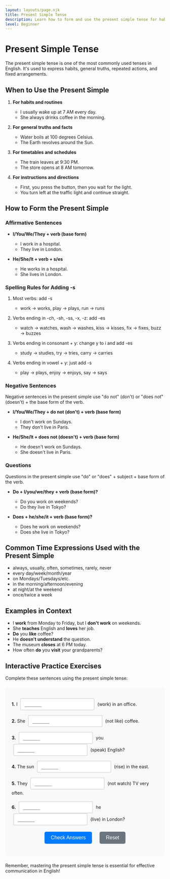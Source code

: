 ```yaml
---
layout: layouts/page.njk
title: Present Simple Tense
description: Learn how to form and use the present simple tense for habits, facts, and routines.
level: Beginner
---
```


# Present Simple Tense

The present simple tense is one of the most commonly used tenses in English. It's used to express habits, general truths, repeated actions, and fixed arrangements.

## When to Use the Present Simple

1. **For habits and routines**
   - I usually wake up at 7 AM every day.
   - She always drinks coffee in the morning.

2. **For general truths and facts**
   - Water boils at 100 degrees Celsius.
   - The Earth revolves around the Sun.

3. **For timetables and schedules**
   - The train leaves at 9:30 PM.
   - The store opens at 8 AM tomorrow.

4. **For instructions and directions**
   - First, you press the button, then you wait for the light.
   - You turn left at the traffic light and continue straight.

## How to Form the Present Simple

### Affirmative Sentences

- **I/You/We/They + verb (base form)**
  - I work in a hospital.
  - They live in London.

- **He/She/It + verb + s/es**
  - He works in a hospital.
  - She lives in London.

### Spelling Rules for Adding -s

1. Most verbs: add -s
   - work → works, play → plays, run → runs

2. Verbs ending in -ch, -sh, -ss, -x, -z: add -es
   - watch → watches, wash → washes, kiss → kisses, fix → fixes, buzz → buzzes

3. Verbs ending in consonant + y: change y to i and add -es
   - study → studies, try → tries, carry → carries

4. Verbs ending in vowel + y: just add -s
   - play → plays, enjoy → enjoys, say → says

### Negative Sentences

Negative sentences in the present simple use "do not" (don't) or "does not" (doesn't) + the base form of the verb.

- **I/You/We/They + do not (don't) + verb (base form)**
  - I don't work on Sundays.
  - They don't live in Paris.

- **He/She/It + does not (doesn't) + verb (base form)**
  - He doesn't work on Sundays.
  - She doesn't live in Paris.

### Questions

Questions in the present simple use "do" or "does" + subject + base form of the verb.

- **Do + I/you/we/they + verb (base form)?**
  - Do you work on weekends?
  - Do they live in Tokyo?

- **Does + he/she/it + verb (base form)?**
  - Does he work on weekends?
  - Does she live in Tokyo?

## Common Time Expressions Used with the Present Simple

- always, usually, often, sometimes, rarely, never
- every day/week/month/year
- on Mondays/Tuesdays/etc.
- in the morning/afternoon/evening
- at night/at the weekend
- once/twice a week

## Examples in Context

- I **work** from Monday to Friday, but I **don't work** on weekends.
- She **teaches** English and **loves** her job.
- **Do** you **like** coffee?
- He **doesn't understand** the question.
- The museum **closes** at 6 PM today.
- How often **do** you **visit** your grandparents?

## Interactive Practice Exercises

Complete these sentences using the present simple tense:

<div class="interactive-exercise">
  <div class="exercise-item">
    <p><strong>1.</strong> I <input type="text" class="fill-blank" data-answer="work" placeholder="______"> (work) in an office.</p>
  </div>
  
  <div class="exercise-item">
    <p><strong>2.</strong> She <input type="text" class="fill-blank" data-answer="doesn't like" placeholder="______"> (not like) coffee.</p>
  </div>
  
  <div class="exercise-item">
    <p><strong>3.</strong> <input type="text" class="fill-blank" data-answer="Do" placeholder="______"> you <input type="text" class="fill-blank" data-answer="speak" placeholder="______"> (speak) English?</p>
  </div>
  
  <div class="exercise-item">
    <p><strong>4.</strong> The sun <input type="text" class="fill-blank" data-answer="rises" placeholder="______"> (rise) in the east.</p>
  </div>
  
  <div class="exercise-item">
    <p><strong>5.</strong> They <input type="text" class="fill-blank" data-answer="don't watch" placeholder="______"> (not watch) TV very often.</p>
  </div>
  
  <div class="exercise-item">
    <p><strong>6.</strong> <input type="text" class="fill-blank" data-answer="Does" placeholder="______"> he <input type="text" class="fill-blank" data-answer="live" placeholder="______"> (live) in London?</p>
  </div>
  
  <div class="exercise-controls">
    <button onclick="checkAnswers()" class="check-btn">Check Answers</button>
    <button onclick="resetExercise()" class="reset-btn">Reset</button>
  </div>
  
  <div id="results" class="results-section" style="display: none;">
    <h4>Results:</h4>
    <p id="score"></p>
    <div id="feedback"></div>
  </div>
</div>

<script>
function checkAnswers() {
  const inputs = document.querySelectorAll('.fill-blank');
  const resultsDiv = document.getElementById('results');
  const scoreP = document.getElementById('score');
  const feedbackDiv = document.getElementById('feedback');
  
  let correct = 0;
  let total = inputs.length;
  let feedback = '';
  
  inputs.forEach((input, index) => {
    const userAnswer = input.value.trim().toLowerCase();
    const correctAnswer = input.dataset.answer.toLowerCase();
    
    input.classList.remove('correct', 'incorrect');
    
    if (userAnswer === correctAnswer) {
      input.classList.add('correct');
      correct++;
    } else {
      input.classList.add('incorrect');
      feedback += `<p><strong>Blank ${index + 1}:</strong> Your answer: "${input.value}" | Correct answer: "${input.dataset.answer}"</p>`;
    }
  });
  
  resultsDiv.style.display = 'block';
  scoreP.textContent = `Score: ${correct}/${total} (${Math.round(correct/total*100)}%)`;
  
  if (correct === total) {
    feedbackDiv.innerHTML = '<p style="color: green; font-weight: bold;">Excellent! All answers are correct! 🎉</p>';
  } else {
    feedbackDiv.innerHTML = feedback;
  }
}

function resetExercise() {
  const inputs = document.querySelectorAll('.fill-blank');
  const resultsDiv = document.getElementById('results');
  
  inputs.forEach(input => {
    input.value = '';
    input.classList.remove('correct', 'incorrect');
  });
  
  resultsDiv.style.display = 'none';
}
</script>

<style>
.interactive-exercise {
  background: #f8f9fa;
  padding: 20px;
  border-radius: 8px;
  margin: 20px 0;
}

.exercise-item {
  margin: 15px 0;
  line-height: 1.6;
}

.fill-blank {
  border: 2px solid #ddd;
  padding: 8px 12px;
  border-radius: 4px;
  font-size: 16px;
  min-width: 120px;
  margin: 0 5px;
  transition: border-color 0.3s;
}

.fill-blank:focus {
  outline: none;
  border-color: #007bff;
}

.fill-blank.correct {
  border-color: #28a745;
  background-color: #d4edda;
}

.fill-blank.incorrect {
  border-color: #dc3545;
  background-color: #f8d7da;
}

.exercise-controls {
  margin: 20px 0;
  text-align: center;
}

.check-btn, .reset-btn {
  background: #007bff;
  color: white;
  border: none;
  padding: 10px 20px;
  border-radius: 5px;
  cursor: pointer;
  margin: 0 10px;
  font-size: 16px;
  transition: background-color 0.3s;
}

.check-btn:hover {
  background: #0056b3;
}

.reset-btn {
  background: #6c757d;
}

.reset-btn:hover {
  background: #5a6268;
}

.results-section {
  margin-top: 20px;
  padding: 15px;
  background: white;
  border-radius: 5px;
  border-left: 4px solid #007bff;
}

#feedback p {
  margin: 5px 0;
  padding: 5px;
  background: #fff3cd;
  border: 1px solid #ffeaa7;
  border-radius: 3px;
}
</style>

Remember, mastering the present simple tense is essential for effective communication in English!